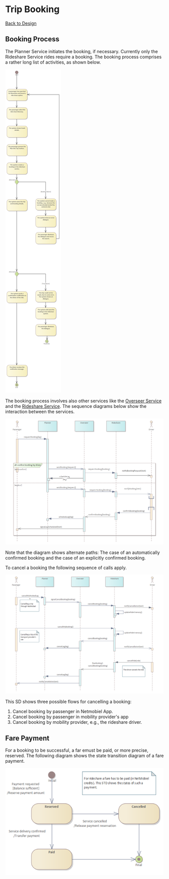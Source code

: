 # Trip Booking

[Back to Design](./design.md)

## Booking Process
The Planner Service initiates the booking, if necessary. Currently only the Rideshare Service rides require a booking. The booking process comprises a rather long list of activities, as shown below. 

![Book Ride Activity Graph](Planner-Book-Ride-ActivityGraph.png)

The booking process involves also other services like the [Overseer Service](../../netmobiel-overseer-ejb/doc/design.md) and the [Rideshare Service](../../netmobiel-rideshare-ejb/doc/design.md). The sequence diagrams below show the interaction between the services.

![Create Booking Sequence Diagram](Planner-Create-Booking-Sequence-Diagram.png)

Note that the diagram shows alternate paths: The case of an automatically confirmed booking and the case of an explicitly confirmed booking.

To cancel a booking the following sequence of calls apply. 

![Cancel Booking Sequence Diagram](Planner-Cancel-Booking-Sequence-Diagram.png)

This SD shows three possible flows for cancelling a booking:
1. Cancel booking by passenger in Netmobiel App.
2. Cancel booking by passenger in mobility provider's app
3. Cancel booking by mobility provider, e.g., the rideshare driver.

## Fare Payment
For a booking to be successful, a far emust be paid, or more precise, reserved. The following diagram shows the state transition diagram of a fare payment.

![Fare Payment STD](Planner-Fare-Payment-STD.png)
